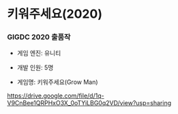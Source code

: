 # 키워주세요(2020)
### GIGDC 2020 출품작

* 게임 엔진: 유니티

* 개발 인원: 5명

* 게임명: 키워주세요(Grow Man)

https://drive.google.com/file/d/1q-V9CnBee1QRPHxO3X_0oTYiLBG0q2VD/view?usp=sharing
